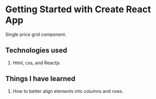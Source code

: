 # Getting Started with Create React App

Single price grid component.

## Technologies used

1. Html, css, and Reactjs

## Things I have learned

1. How to better align elements into columns and rows.